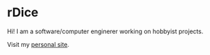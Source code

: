 


# rDice

Hi! I am a software/computer enginerer working on hobbyist projects.

Visit my [personal site](https://dicerandom.github.io/).

<!--
**DiceRandom/DiceRandom** is a ✨ _special_ ✨ repository because its `README.md` (this file) appears on your GitHub profile.
